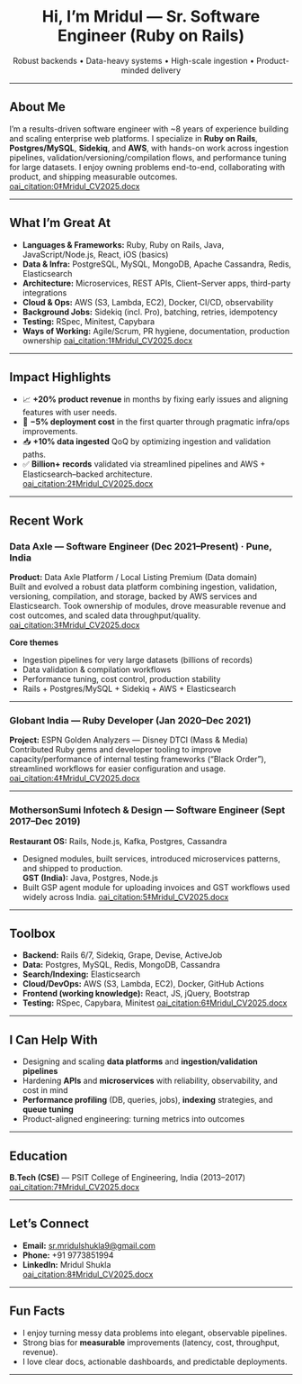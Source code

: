 <!-- Profile README for Mridul Shukla -->

<h1 align="center">Hi, I’m Mridul — Sr. Software Engineer (Ruby on Rails)</h1>

<p align="center">
Robust backends • Data-heavy systems • High-scale ingestion • Product-minded delivery
</p>

---

## About Me

I’m a results-driven software engineer with ~8 years of experience building and scaling enterprise web platforms. I specialize in **Ruby on Rails**, **Postgres/MySQL**, **Sidekiq**, and **AWS**, with hands-on work across ingestion pipelines, validation/versioning/compilation flows, and performance tuning for large datasets. I enjoy owning problems end-to-end, collaborating with product, and shipping measurable outcomes.  [oai_citation:0‡Mridul_CV2025.docx](file-service://file-V2WFjLB1sZkkfuRTn7395P)

---

## What I’m Great At

- **Languages & Frameworks:** Ruby, Ruby on Rails, Java, JavaScript/Node.js, React, iOS (basics)
- **Data & Infra:** PostgreSQL, MySQL, MongoDB, Apache Cassandra, Redis, Elasticsearch
- **Architecture:** Microservices, REST APIs, Client–Server apps, third-party integrations
- **Cloud & Ops:** AWS (S3, Lambda, EC2), Docker, CI/CD, observability
- **Background Jobs:** Sidekiq (incl. Pro), batching, retries, idempotency
- **Testing:** RSpec, Minitest, Capybara
- **Ways of Working:** Agile/Scrum, PR hygiene, documentation, production ownership
 [oai_citation:1‡Mridul_CV2025.docx](file-service://file-V2WFjLB1sZkkfuRTn7395P)

---

## Impact Highlights

- 📈 **+20% product revenue** in months by fixing early issues and aligning features with user needs.  
- 💸 **−5% deployment cost** in the first quarter through pragmatic infra/ops improvements.  
- 📥 **+10% data ingested** QoQ by optimizing ingestion and validation paths.  
- ✅ **Billion+ records** validated via streamlined pipelines and AWS + Elasticsearch–backed architecture.  
 [oai_citation:2‡Mridul_CV2025.docx](file-service://file-V2WFjLB1sZkkfuRTn7395P)

---

## Recent Work

### Data Axle — Software Engineer (Dec 2021–Present) · Pune, India
**Product:** Data Axle Platform / Local Listing Premium (Data domain)  
Built and evolved a robust data platform combining ingestion, validation, versioning, compilation, and storage, backed by AWS services and Elasticsearch. Took ownership of modules, drove measurable revenue and cost outcomes, and scaled data throughput/quality.  [oai_citation:3‡Mridul_CV2025.docx](file-service://file-V2WFjLB1sZkkfuRTn7395P)

**Core themes**
- Ingestion pipelines for very large datasets (billions of records)
- Data validation & compilation workflows
- Performance tuning, cost control, production stability
- Rails + Postgres/MySQL + Sidekiq + AWS + Elasticsearch

---

### Globant India — Ruby Developer (Jan 2020–Dec 2021)
**Project:** ESPN Golden Analyzers — Disney DTCI (Mass & Media)  
Contributed Ruby gems and developer tooling to improve capacity/performance of internal testing frameworks (“Black Order”), streamlined workflows for easier configuration and usage.  [oai_citation:4‡Mridul_CV2025.docx](file-service://file-V2WFjLB1sZkkfuRTn7395P)

---

### MothersonSumi Infotech & Design — Software Engineer (Sept 2017–Dec 2019)
**Restaurant OS:** Rails, Node.js, Kafka, Postgres, Cassandra  
- Designed modules, built services, introduced microservices patterns, and shipped to production.  
**GST (India):** Java, Postgres, Node.js  
- Built GSP agent module for uploading invoices and GST workflows used widely across India.  [oai_citation:5‡Mridul_CV2025.docx](file-service://file-V2WFjLB1sZkkfuRTn7395P)

---

## Toolbox

- **Backend:** Rails 6/7, Sidekiq, Grape, Devise, ActiveJob
- **Data:** Postgres, MySQL, Redis, MongoDB, Cassandra
- **Search/Indexing:** Elasticsearch
- **Cloud/DevOps:** AWS (S3, Lambda, EC2), Docker, GitHub Actions
- **Frontend (working knowledge):** React, JS, jQuery, Bootstrap
- **Testing:** RSpec, Capybara, Minitest
 [oai_citation:6‡Mridul_CV2025.docx](file-service://file-V2WFjLB1sZkkfuRTn7395P)

---

## I Can Help With

- Designing and scaling **data platforms** and **ingestion/validation pipelines**
- Hardening **APIs** and **microservices** with reliability, observability, and cost in mind
- **Performance profiling** (DB, queries, jobs), **indexing** strategies, and **queue tuning**
- Product-aligned engineering: turning metrics into outcomes

---

## Education

**B.Tech (CSE)** — PSIT College of Engineering, India (2013–2017)  [oai_citation:7‡Mridul_CV2025.docx](file-service://file-V2WFjLB1sZkkfuRTn7395P)

---

## Let’s Connect

- **Email:** sr.mridulshukla9@gmail.com  
- **Phone:** +91 9773851994  
- **LinkedIn:** Mridul Shukla  
 [oai_citation:8‡Mridul_CV2025.docx](file-service://file-V2WFjLB1sZkkfuRTn7395P)

---

## Fun Facts

- I enjoy turning messy data problems into elegant, observable pipelines.
- Strong bias for **measurable** improvements (latency, cost, throughput, revenue).
- I love clear docs, actionable dashboards, and predictable deployments.

---

<!-- Optional: GitHub Stats cards (replace <username>) -->
<!--
![Mridul's GitHub stats](https://github-readme-stats.vercel.app/api?username=<username>&show_icons=true)
![Top Langs](https://github-readme-stats.vercel.app/api/top-langs/?username=<username>&layout=compact)
-->
